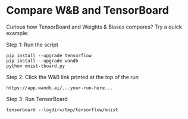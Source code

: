# Compare W&B and TensorBoard
Curious how TensorBoard and Weights & Biases compares? Try a quick example:

Step 1: Run the script
```
pip install --upgrade tensorflow
pip install --upgrade wandb
python mnist-tboard.py
```

Step 2: Click the W&B link printed at the top of the run
```
https://app.wandb.ai/...your-run-here...
```

Step 3: Run TensorBoard
```
tensorboard --logdir=/tmp/tensorflow/mnist
```
